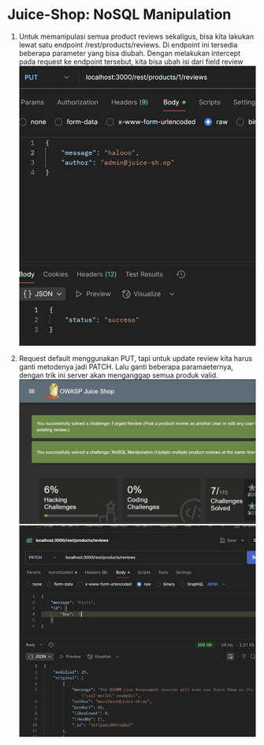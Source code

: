 # Juice-Shop: NoSQL Manipulation

1. Untuk memanipulasi semua product reviews sekaligus, bisa kita lakukan lewat satu endpoint /rest/products/reviews. Di endpoint ini tersedia beberapa parameter yang bisa diubah. Dengan melakukan intercept pada request ke endpoint tersebut, kita bisa ubah isi dari field review
   ![Soal 8](<../img/soal8 (1).png>)

2. Request default menggunakan PUT, tapi untuk update review kita harus ganti metodenya jadi PATCH. Lalu ganti beberapa paramaeternya, dengan trik ini server akan menganggap semua produk valid.
   ![Soal 8](<../img/soal8 (2).png>)
   ![Soal 8](<../img/soal8 (3).png>)
